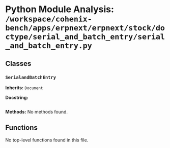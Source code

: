 # Python Module Analysis: `/workspace/cohenix-bench/apps/erpnext/erpnext/stock/doctype/serial_and_batch_entry/serial_and_batch_entry.py`

## Classes

### `SerialandBatchEntry`
**Inherits:** `Document`


**Docstring:**
```

```

**Methods:**
No methods found.




## Functions

No top-level functions found in this file.
